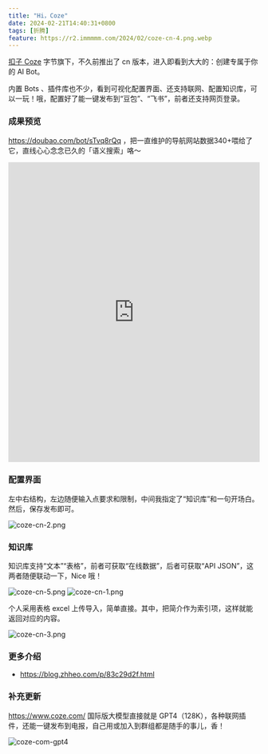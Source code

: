 ```yaml
---
title: "Hi，Coze"
date: 2024-02-21T14:40:31+0800
tags: [折腾]
feature: https://r2.immmmm.com/2024/02/coze-cn-4.png.webp
---
```


[扣子 Coze](https://www.coze.cn/) 字节旗下，不久前推出了 cn 版本，进入即看到大大的：创建专属于你的 AI Bot。

内置 Bots 、插件库也不少，看到可视化配置界面、还支持联网、配置知识库，可以一玩！哦，配置好了能一键发布到“豆包”、“飞书”，前者还支持网页登录。

<!--more-->

### 成果预览

<https://doubao.com/bot/sTvq8rQq> ，把一直维护的导航网站数据340+喂给了它，直线心心念念已久的「语义搜索」咯～

<iframe src="https://doubao.com/bot/sTvq8rQq" width="100%" height="600" style="border:none;"></iframe>

### 配置界面

左中右结构，左边随便输入点要求和限制，中间我指定了“知识库”和一句开场白。然后，保存发布即可。

![coze-cn-2.png](https://r2.immmmm.com/2024/02/coze-cn-2.png.webp)

### 知识库

知识库支持“文本”“表格”，前者可获取“在线数据”，后者可获取“API JSON”，这两者随便联动一下，Nice 哦！

![coze-cn-5.png](https://r2.immmmm.com/2024/02/coze-cn-5.png.webp)
![coze-cn-1.png](https://r2.immmmm.com/2024/02/coze-cn-1.png.webp)

个人采用表格 excel 上传导入，简单直接。其中，把简介作为索引项，这样就能返回对应的内容。

![coze-cn-3.png](https://r2.immmmm.com/2024/02/coze-cn-3.png.webp)

### 更多介绍

- <https://blog.zhheo.com/p/83c29d2f.html>

### 补充更新

https://www.coze.com/ 国际版大模型直接就是 GPT4（128K），各种联网插件，还能一键发布到电报，自己用或加入到群组都是随手的事儿，香！

![coze-com-gpt4](https://r2.immmmm.com/2024/02/coze-com-gpt4.png)


